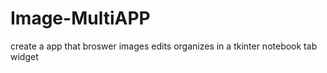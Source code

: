 # Image-MultiAPP
create a app that broswer images edits  organizes in a tkinter notebook tab widget
